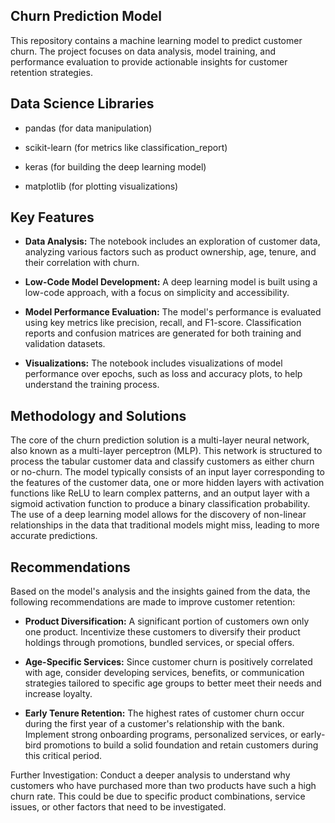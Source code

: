 ## Churn Prediction Model
This repository contains a machine learning model to predict customer churn. The project focuses on data analysis, model training, and performance evaluation to provide actionable insights for customer retention strategies.

## Data Science Libraries

- pandas (for data manipulation)

- scikit-learn (for metrics like classification_report)

- keras (for building the deep learning model)

- matplotlib (for plotting visualizations)

## Key Features
- **Data Analysis:** The notebook includes an exploration of customer data, analyzing various factors such as product ownership, age, tenure, and their correlation with churn.

- **Low-Code Model Development:** A deep learning model is built using a low-code approach, with a focus on simplicity and accessibility.

- **Model Performance Evaluation:** The model's performance is evaluated using key metrics like precision, recall, and F1-score. Classification reports and confusion matrices are generated for both training and validation datasets.

- **Visualizations:** The notebook includes visualizations of model performance over epochs, such as loss and accuracy plots, to help understand the training process.

## Methodology and Solutions
The core of the churn prediction solution is a multi-layer neural network, also known as a multi-layer perceptron (MLP). This network is structured to process the tabular customer data and classify customers as either churn or no-churn. The model typically consists of an input layer corresponding to the features of the customer data, one or more hidden layers with activation functions like ReLU to learn complex patterns, and an output layer with a sigmoid activation function to produce a binary classification probability. The use of a deep learning model allows for the discovery of non-linear relationships in the data that traditional models might miss, leading to more accurate predictions.

## Recommendations
Based on the model's analysis and the insights gained from the data, the following recommendations are made to improve customer retention:

- **Product Diversification:** A significant portion of customers own only one product. Incentivize these customers to diversify their product holdings through promotions, bundled services, or special offers.

- **Age-Specific Services:** Since customer churn is positively correlated with age, consider developing services, benefits, or communication strategies tailored to specific age groups to better meet their needs and increase loyalty.

- **Early Tenure Retention:** The highest rates of customer churn occur during the first year of a customer's relationship with the bank. Implement strong onboarding programs, personalized services, or early-bird promotions to build a solid foundation and retain customers during this critical period.

Further Investigation: Conduct a deeper analysis to understand why customers who have purchased more than two products have such a high churn rate. This could be due to specific product combinations, service issues, or other factors that need to be investigated.
